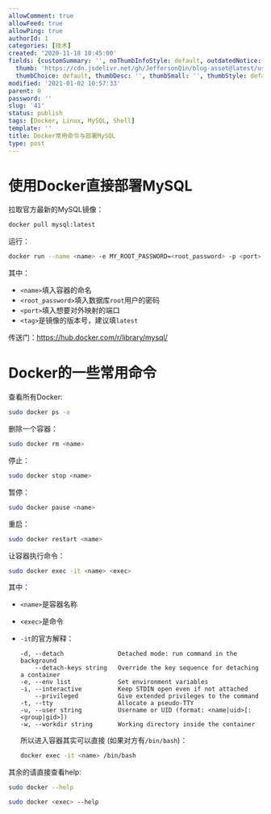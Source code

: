 ```yaml
---
allowComment: true
allowFeed: true
allowPing: true
authorId: 1
categories: [技术]
created: '2020-11-18 10:45:00'
fields: {customSummary: '', noThumbInfoStyle: default, outdatedNotice: 'no', reprint: standard,
  thumb: 'https://cdn.jsdelivr.net/gh/JeffersonQin/blog-asset@latest/usr/uploads/bg/84.png',
  thumbChoice: default, thumbDesc: '', thumbSmall: '', thumbStyle: default}
modified: '2021-01-02 10:57:33'
parent: 0
password: ''
slug: '41'
status: publish
tags: [Docker, Linux, MySQL, Shell]
template: ''
title: Docker常用命令与部署MySQL
type: post
---
```

# 使用Docker直接部署MySQL

拉取官方最新的MySQL镜像：

```bash
docker pull mysql:latest
```

运行：

```bash
docker run --name <name> -e MY_ROOT_PASSWORD=<root_password> -p <port>:3306 -d mysql:<tag>
```

其中：

- `<name>`填入容器的命名
- `<root_password>`填入数据库`root`用户的密码
- `<port>`填入想要对外映射的端口
- `<tag>`是镜像的版本号，建议填`latest`

传送门：https://hub.docker.com/r/library/mysql/

# Docker的一些常用命令

查看所有Docker:

```bash
sudo docker ps -a
```

删除一个容器：

```bash
sudo docker rm <name>
```

停止：

```bash
sudo docker stop <name>
```

暂停：

```bash
sudo docker pause <name>
```

重启：

```bash
sudo docker restart <name>
```

让容器执行命令：

```bash
sudo docker exec -it <name> <exec>
```

其中：

- `<name>`是容器名称
- `<exec>`是命令
- `-it`的官方解释：
  
  ```
  -d, --detach               Detached mode: run command in the background
      --detach-keys string   Override the key sequence for detaching a container
  -e, --env list             Set environment variables
  -i, --interactive          Keep STDIN open even if not attached
      --privileged           Give extended privileges to the command
  -t, --tty                  Allocate a pseudo-TTY
  -u, --user string          Username or UID (format: <name|uid>[:<group|gid>])
  -w, --workdir string       Working directory inside the container
  ```
  
  所以进入容器其实可以直接 (如果对方有`/bin/bash`)：
  
  ```bash
  docker exec -it <name> /bin/bash
  ```

其余的请直接查看help:

```bash
sudo docker --help
```

```bash
sudo docker <exec> --help
```

